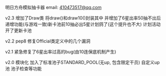 明日方舟模拟抽卡器
email: 410473517@qq.com

v2.3 
增加了Draw类 将draw()和draw10()封装其中 并增加了6星出率50抽不出后递增功能(与游戏一致)新卡池前10抽必出5星计划鸽了(这个提升也不大) 计划活动开了更新卡池

v2.2 
pep8 修复Official类定义中的几个漏洞

v2.1 
紧急修复了6星出率过高的bug(由10连保底机制产生)

v2.0 
模块化 加入了标准池子STANDARD_POOL(无up, 包含限定干员) 自定义up池 池子检查等功能
